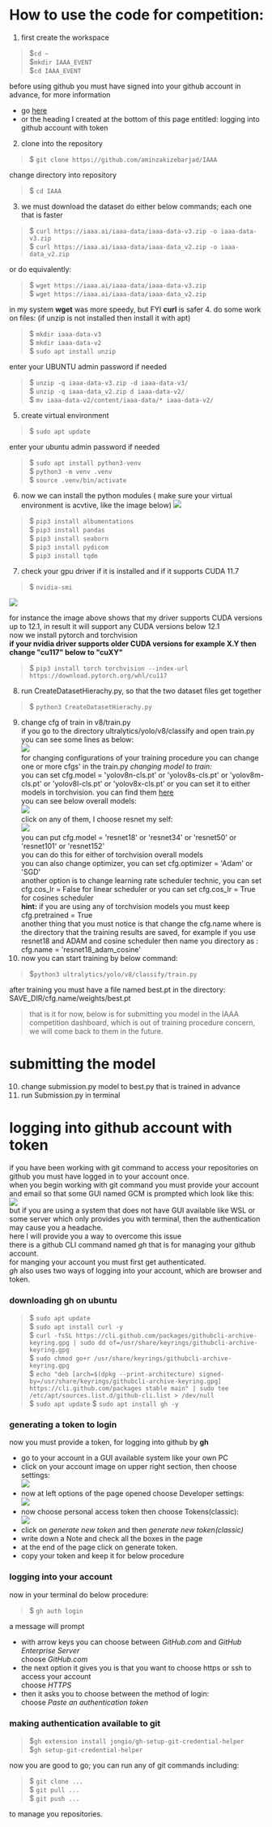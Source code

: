  # How to use the code for competition:
 
 1. first create the workspace  
 >$`cd ~`  
 $`mkdir IAAA_EVENT`  
 $`cd IAAA_EVENT`
 
before using github you must have signed into your 
github account in advance, for more information 
- go [here](https://docs.github.com/en/get-started/quickstart/set-up-git) 
- or the heading I created at the bottom of this page entitled: 
logging into github account with token
2. clone into the repository
> $ `git clone https://github.com/aminzakizebarjad/IAAA`

change directory into repository
> $ `cd IAAA`
3. we must download the dataset 
 do either below commands; each one that is faster
> $ `curl https://iaaa.ai/iaaa-data/iaaa-data-v3.zip -o iaaa-data-v3.zip`  
 $ `curl https://iaaa.ai/iaaa-data/iaaa-data_v2.zip -o iaaa-data_v2.zip`  

 or do equivalently:   
 >$ `wget https://iaaa.ai/iaaa-data/iaaa-data-v3.zip`  
 $ `wget https://iaaa.ai/iaaa-data/iaaa-data_v2.zip`
 
in my system **wget** was more speedy, but FYI **curl** is safer
4. do some work on files:  (if unzip is not installed then install it with apt)  
 >$ `mkdir iaaa-data-v3`  
 $ `mkdir iaaa-data-v2`  
 $ `sudo apt install unzip`  
 
 enter your UBUNTU admin password if needed
 >$ `unzip -q iaaa-data-v3.zip -d iaaa-data-v3/`    
 $ `unzip -q iaaa-data_v2.zip d iaaa-data-v2/`    
 $ `mv iaaa-data-v2/content/iaaa-data/* iaaa-data-v2/ ` 

5. create virtual environment  
> $ `sudo apt update`  

enter your ubuntu admin password if needed  
>$ `sudo apt install python3-venv`  
>$ `python3 -m venv .venv`  
>$ `source .venv/bin/activate`
 6. now we can install the python modules ( make sure your virtual environment is acvtive, like the image below)
![](./venv.PNG)  
> $ `pip3 install albumentations`  
> $ `pip3 install pandas`  
> $ `pip3 install seaborn`  
> $ `pip3 install pydicom`  
> $ `pip3 install tqdm`  

 7. check your gpu driver if it is installed and if it supports CUDA 11.7  
 > $  `nvidia-smi`    

![](./nvidia-smi.PNG)    
 
 for instance the image above shows that my driver supports CUDA versions up to 12.1, in result it will support any CUDA versions below 12.1  
 now we install pytorch and torchvision  
 **if your nvidia driver supports older CUDA versions for example X.Y then change "cu117" below to "cuXY"**  
> $ `pip3 install torch torchvision --index-url https://download.pytorch.org/whl/cu117`  
8. run CreateDatasetHierachy.py, so that the two dataset files get together
> $ `python3 CreateDatasetHierachy.py`
9. change cfg of train in v8/train.py  
if you go to the directory ultralytics/yolo/v8/classify and open train.py you can see some lines as below:  
![](./cfg.PNG)  
for changing configurations of your training procedure you can change one or more cfgs' in the train.py
*changing model to train:*  
you can set cfg.model = 'yolov8n-cls.pt' or 'yolov8s-cls.pt' or 'yolov8m-cls.pt' or 'yolov8l-cls.pt' or 'yolov8x-cls.pt'
or you can set it to either models in torchvision. you can find them [here](https://pytorch.org/vision/stable/models.html)  
you can see below overall models:  
![](./torchvision_models.png)   
click on any of them, I choose resnet my self:  
![](./resnet.png)    
you can put cfg.model = 'resnet18' or 'resnet34' or 'resnet50' or 'resnet101' or 'resnet152'  
you can do this for either of torchvision overall models  
you can also change optimizer, you can set cfg.optimizer = 'Adam' or 'SGD'  
another option is to change learning rate scheduler technic, you can set cfg.cos_lr = False for linear scheduler or you can set cfg.cos_lr = True for cosines scheduler  
**hint:** if you are using any of torchvision models you must keep cfg.pretrained = True  
another thing that you must notice is that change the cfg.name where is the directory that the training results are saved,
for example if you use resnet18 and ADAM and cosine scheduler then name you directory as :
cfg.name = 'resnet18_adam_cosine'  
10. now you can start training by below command:  
> $`python3 ultralytics/yolo/v8/classify/train.py`  

after training you must have a file named best.pt in the directory: SAVE_DIR/cfg.name/weights/best.pt  
>that is it for now, below is for submitting you model in the IAAA competition dashboard, which is out of training procedure concern,
we will come back to them in the future.  
>
# submitting the model
10. change submission.py model to best.py that is trained in advance
11. run Submission.py in terminal


# logging into github account with token  
if you have been working with git command to access your repositories on github
you must have logged in to your account once.  
when you begin working with git command you must provide your account and email so
that some GUI named GCM is prompted which look like this:  
![](./git_login.png)  
but if you are using a system that does not have GUI available like WSL or some server
which only provides you with terminal, then the authentication may cause you a headache.  
here I will provide you a way to overcome this issue  
there is a github CLI command named *gh* that is for managing your github account.  
for manging your account you must first get authenticated.  
*gh* also uses two ways of logging into your account, which are browser and token.  

### downloading gh on ubuntu  
> $ `sudo apt update`   
> $ `sudo apt install curl -y`  
> $ `curl -fsSL https://cli.github.com/packages/githubcli-archive-keyring.gpg | sudo dd of=/usr/share/keyrings/githubcli-archive-keyring.gpg`   
> $ `sudo chmod go+r /usr/share/keyrings/githubcli-archive-keyring.gpg`   
> $ `echo "deb [arch=$(dpkg --print-architecture) signed-by=/usr/share/keyrings/githubcli-archive-keyring.gpg] https://cli.github.com/packages stable main" | sudo tee /etc/apt/sources.list.d/github-cli.list > /dev/null`  
> $ `sudo apt update`
> $ `sudo apt install gh -y`  


### generating a token to login
now you must provide a token, for logging into github by **gh**    
- go to your account in a GUI available system like your own PC  
- click on your account image on upper right section, then choose settings:  
![](./token.png)  
- now at left options of the page opened choose Developer settings:  
![](./dedv_set.png)  
- now choose personal access token then choose Tokens(classic):  
![](./token-basic.png)  
- click on *generate new token* and then *generate new token(classic)*  
- write down a Note and check all the boxes in the page 
- at the end of the page click on
generate token.  
- copy your token and keep it for below procedure  

### logging into your account 
now in your terminal do below procedure: 
> $ `gh auth login`

a message will prompt
- with arrow keys you can choose between *GitHub.com* and *GitHub Enterprise Server*    
choose *GitHub.com*  
- the next option it gives you is that you want to choose https or ssh to access your account  
choose *HTTPS*  
- then it asks you to choose between the method of login:  
choose *Paste an authentication token*  

### making authentication available to git  
> $`gh extension install jongio/gh-setup-git-credential-helper`  
> $`gh setup-git-credential-helper`  

now you are good to go; you can run any of git commands including: 
> $ `git clone ...`  
> $ `git pull ...`  
> $ `git push ...`  

to manage you repositories.